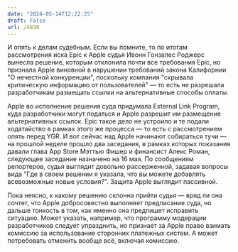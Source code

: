 ```yaml
---
date: "2024-05-14T12:22:25"
draft: False
url: /4838
---
```


И опять к делам судебным. Если вы помните, то по итогам рассмотрения иска Epic к Apple судья Ивонн Гонзалес Роджерс вынесла решение, которым отклонила почти все требования Epic, но признала Apple виновной в нарушении требований закона Калифорнии "О нечестной конкуренции", поскольку компания "скрывала критическую информацию от пользователей" — то есть не разрешала разработчикам размещать ссылки на альтернативные способы оплаты. 

Apple во исполнение решения суда придумала External Link Program, куда разработчики могут податься и Apple разрешит им размещение альтернативных ссылок. Epic такое дело не устроило и те подали ходатайство в рамках этого же процесса — то есть с рассмотрением опять перед YGR. И вот сейчас над Apple начинают собираться тучи — на прошлой неделе прошло два заседания, в рамках которых показания давали глава App Store Мэттью Фишер и финансист Алекс Роман, следующее заседание назначено на 16 мая. По сообщениям репортеров, судья выглядит довольно рассерженной, задавая вопросы вида "Где в своем решении я указала, что вы можете добавлять всевозможные новые условия?". Защита Apple выглядит пассивной.

Пока неясно, к какому решению склонна прийти судья — вряд ли она сочтет, что Apple добросовестно выполняет предписание суда, но дальше тонкость в том, как именно она предпишет исправить ситуацию. Может указать, например, что программу модерации разработчиков следует упразднить, но признает за Apple право взимать комиссию за использование сторонних платежных систем. А может потребовать отменить вообще всё, включая комиссию.
